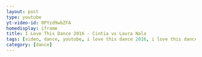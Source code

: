 ```yaml
---
layout: post
type: youtube
yt-video-id: 0PYzd9wbZFA
homedisplay: iframe
title: I Love This Dance 2016 - Cintia vs Laura Nala
tags: [video, dance, youtube, i love this dance 2016, i love this dance, cintia, laura nala, popping, hiphop, freestyle, battle, all-style]
category: [dance]
---
```

